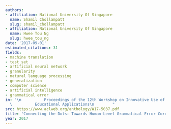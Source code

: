 ```yaml
---
authors:
- affiliation: National University Of Singapore
  name: Shamil Chollampatt
  slug: shamil_chollampatt
- affiliation: National University Of Singapore
  name: Hwee Tou Ng
  slug: hwee_tou_ng
date: '2017-09-01'
estimated_citations: 31
fields:
- machine translation
- test set
- artificial neural network
- granularity
- natural language processing
- generalization
- computer science
- artificial intelligence
- grammatical error
in: "\n          Proceedings of the 12th Workshop on Innovative Use of NLP for Building\n\
  \          Educational Applications\n        "
src: https://www.aclweb.org/anthology/W17-5037.pdf
title: 'Connecting the Dots: Towards Human-Level Grammatical Error Correction.'
year: 2017
---
```

